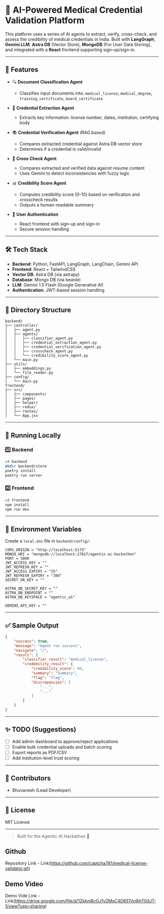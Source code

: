 
# 🏥 AI-Powered Medical Credential Validation Platform

This platform uses a series of AI agents to extract, verify, cross-check, and assess the credibility of medical credentials in India. Built with **LangGraph**, **Gemini LLM**, **Astra DB** (Vector Store), **MongoDB** (For User Data Storing), and integrated with a **React** frontend supporting sign-up/sign-in.

---

## 🚀 Features

- 🔍 **Document Classification Agent**
  - Classifies input documents into: `medical_license`, `medical_degree`, `training_certificate`, `board_certificate`

- 🧾 **Credential Extraction Agent**
  - Extracts key information: license number, dates, institution, certifying body

- 📚 **Credential Verification Agent** *(RAG based)*
  - Compares extracted credential against Astra DB vector store
  - Determines if a credential is valid/invalid

- 🔎 **Cross Check Agent**
  - Compares extracted and verified data against resume content
  - Uses Gemini to detect inconsistencies with fuzzy logic

- 📊 **Credibility Score Agent**
  - Computes credibility score (0–10) based on verification and crosscheck results
  - Outputs a human-readable summary

- 👤 **User Authentication**
  - React frontend with sign-up and sign-in
  - Secure session handling

---

## 🛠️ Tech Stack

- **Backend**: Python, FastAPI, LangGraph, LangChain, Gemini API
- **Frontend**: React + TailwindCSS
- **Vector DB**: Astra DB (via astrapy)
- **Database**: Mongo DB (via beanie)
- **LLM**: Gemini 1.5 Flash (Google Generative AI)
- **Authentication**: JWT-based session handling

---

## 📂 Directory Structure

```
backend/
├── controller/
│   ├── agent.py
│   ├── agents/
│   │   ├── classifier_agent.py
│   │   ├── credential_extraction_agent.py
│   │   ├── credential_verification_agent.py
│   │   ├── crosscheck_agent.py
│   │   └── credibility_score_agent.py
│   └── main.py
├── utils/
│   ├── embeddings.py
│   └── file_reader.py
├── config/
│   └── main.py
frontend/
├── src/
│   ├── components/
│   ├── pages/
│   ├── helper/
│   ├── redux/
│   ├── routes/
│   └── App.jsx
```

---

## 🧪 Running Locally

### 1️⃣ Backend
```bash
cd backend
mkdir backend/store
poetry install
poetry run server
```

### 2️⃣ Frontend
```bash
cd frontend
npm install
npm run dev
```

---

## 🔐 Environment Variables
Create a `local.env` file in `backend/config/`:
```env
CORS_ORIGIN = "http://localhost:5173"
MONGO_URI = "mongodb://localhost:27017/agentic-ai-hackathon"
PORT = 5000
JWT_ACCESS_KEY = ""
JWT_REFRESH_KEY = ""
JWT_ACCESS_EXPIRY = "1h"
JWT_REFRESH_EXPIRY = "30d"
SECRET_OR_KEY = ""

ASTRA_DB_SECRET_KEY = ""
ASTRA_DB_ENDPOINT = ""
ASTRA_DB_KEYSPACE = "agentic_ai"

GEMINI_API_KEY = ""
```

---

## ✅ Sample Output
```json
{
    "success": true,
    "message": "Agent run success",
    "navigate": "/",
    "result": {
        "classifier_result": "medical_license",
        "credebility_result": {
            "credibility_score": 90,
            "summary": "Summary",
            "flag": "flag",
            "discrepancies": [
                "...",
                "..."
            ]
        }
    }
}
```

---

## ✨ TODO (Suggestions)

- [ ] Add admin dashboard to approve/reject applications
- [ ] Enable bulk credential uploads and batch scoring
- [ ] Export reports as PDF/CSV
- [ ] Add institution-level trust scoring

---

## 👥 Contributors
- Bhuvanesh (Lead Developer)

---

## 📄 License
MIT License

---

> Built for the Agentic AI Hackathon 🚀

## Github
Repository Link - Link(<https://github.com/captcha781/medical-license-validator.git>)

## Demo Video
Demo Vide Link - Link(<https://drive.google.com/file/d/1Zkkni8cGJ1y2MsC4D651Vo9jhT0dJT-1/view?usp=sharing>)
